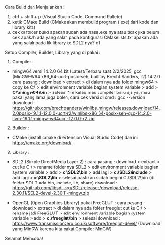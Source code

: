 Cara Build dan Menjalankan : 
1. ctrl + shift + p (Visual Studio Code, Command Pallete)
2. ketik CMake:Build (CMake akan membuild program (.exe) dari kode dan library kita)
3. cek di folder build apakah sudah ada hasil .exe nya atau tidak jika belum cek apakah ada yang salah pada konfigurasi CMakelists.txt apakah ada yang salah pada lik library ke SDL2 nya? dll

Setup Compiler, Builder, Library yang di pakai :
1. Compiler : 
- mingw64 versi 14.2.0 64 bit (Latest/Terbaru saat 2/2/2025)
gcc (MinGW-W64 x86_64-ucrt-posix-seh, built by Brecht Sanders, r2) 14.2.0 
cara pasang : download > extract > di dalam nya ada folder mingw64 > copy ke C:\ > edit environment variable bagian system variable > add > **C:\mingw64\bin** > selesai
*ini kalau mau compiler baru aja ya, mau pakai yang lama juga boleh, cara cek versi di cmd : gcc --version
download : https://github.com/brechtsanders/winlibs_mingw/releases/download/14.2.0posix-19.1.1-12.0.0-ucrt-r2/winlibs-x86_64-posix-seh-gcc-14.2.0-llvm-19.1.1-mingw-w64ucrt-12.0.0-r2.zip

2. Builder : 
- CMake (install cmake di extension Visual Studio Code) dan ini https://cmake.org/download/
  
3. Library : 
- SDL2 (Simple DirectMedia Layer 2) :
cara pasang : download > extract > cut ke C:\ > rename folder nya SDL2 > edit environment variable bagian system variable > add > **c:\SDL2\bin** > add lagi > **c:\SDL2\include** > add lagi > **c:\SDL2\lib** > selesai
pastikan sudah begini C:\SDL2\bin (di folder SDL 2 ada bin, include, lib, share)
download : https://github.com/libsdl-org/SDL/releases/download/release-2.30.11/SDL2-devel-2.30.11-mingw.zip

- OpenGL (Open Graphics Library) pakai FreeGLUT :
cara pasang : download > extract > di dalam nya ada folder freeglut cut ke C:\ > rename jadi FreeGLUT > edit environment variable bagian system variable > add > **c:\freeglut\bin** > selesai
download : https://www.transmissionzero.co.uk/software/freeglut-devel/ (Download yang MinGW karena kita pakai Compiler MinGW)

Selamat Mencoba!
